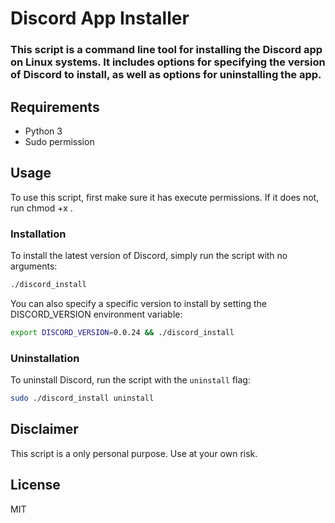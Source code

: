 # Discord App Installer

### This script is a command line tool for installing the Discord app on Linux systems. It includes options for specifying the version of Discord to install, as well as options for uninstalling the app.

## Requirements
- Python 3
- Sudo permission

## Usage

To use this script, first make sure it has execute permissions. If it does not, run chmod +x <script-name>.

### Installation

To install the latest version of Discord, simply run the script with no arguments:

```bash
./discord_install
```

You can also specify a specific version to install by setting the DISCORD_VERSION environment variable:

```bash
export DISCORD_VERSION=0.0.24 && ./discord_install
```

### Uninstallation

To uninstall Discord, run the script with the `uninstall` flag:

```bash
sudo ./discord_install uninstall
```

## Disclaimer

This script is a only personal purpose. Use at your own risk.

## License

MIT
